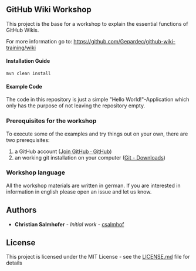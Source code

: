 ## GitHub Wiki Workshop  
  
This project is the base for a workshop to explain the essential functions of GitHub Wikis. 

For more information go to: https://github.com/Gepardec/github-wiki-training/wiki

#### Installation Guide
<code>mvn clean install</code>
  
#### Example Code  
  
The code in this repository is just a simple "Hello World!"-Application which only has the purpose of not leaving the repository empty.  
  
### Prerequisites for the workshop  
  
To execute some of the examples and try things out on your own, there are two prerequisites:  
  
1. a GitHub account ([Join GitHub · GitHub](https://github.com/join?ref_cta=Sign%20up))  
2. an working git installation on your computer ([Git - Downloads](https://git-scm.com/download))   
  
### Workshop language  
  
All the workshop materials are written in german. If you are interested in information in english please open an issue and let us know.
  
## Authors  
  
* **Christian Salmhofer** - *Initial work* - [csalmhof](https://github.com/csalmhof)  

## License  
  
This project is licensed under the MIT License - see the [LICENSE.md](LICENSE.md) file for details

